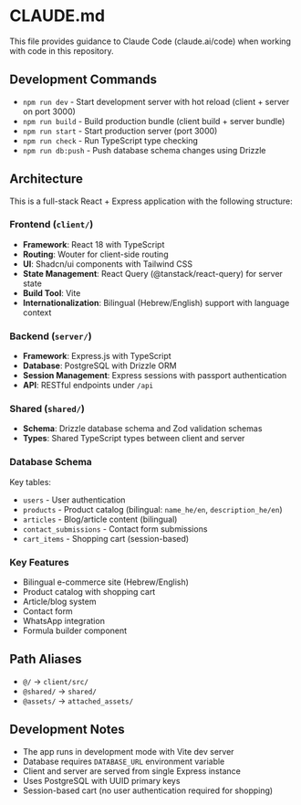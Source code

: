 # CLAUDE.md

This file provides guidance to Claude Code (claude.ai/code) when working with code in this repository.

## Development Commands

- `npm run dev` - Start development server with hot reload (client + server on port 3000)
- `npm run build` - Build production bundle (client build + server bundle)
- `npm run start` - Start production server (port 3000)
- `npm run check` - Run TypeScript type checking
- `npm run db:push` - Push database schema changes using Drizzle

## Architecture

This is a full-stack React + Express application with the following structure:

### Frontend (`client/`)
- **Framework**: React 18 with TypeScript
- **Routing**: Wouter for client-side routing
- **UI**: Shadcn/ui components with Tailwind CSS
- **State Management**: React Query (@tanstack/react-query) for server state
- **Build Tool**: Vite
- **Internationalization**: Bilingual (Hebrew/English) support with language context

### Backend (`server/`)
- **Framework**: Express.js with TypeScript
- **Database**: PostgreSQL with Drizzle ORM
- **Session Management**: Express sessions with passport authentication
- **API**: RESTful endpoints under `/api`

### Shared (`shared/`)
- **Schema**: Drizzle database schema and Zod validation schemas
- **Types**: Shared TypeScript types between client and server

### Database Schema
Key tables:
- `users` - User authentication
- `products` - Product catalog (bilingual: `name_he/en`, `description_he/en`)
- `articles` - Blog/article content (bilingual)
- `contact_submissions` - Contact form submissions
- `cart_items` - Shopping cart (session-based)

### Key Features
- Bilingual e-commerce site (Hebrew/English)
- Product catalog with shopping cart
- Article/blog system
- Contact form
- WhatsApp integration
- Formula builder component

## Path Aliases
- `@/` → `client/src/`
- `@shared/` → `shared/`
- `@assets/` → `attached_assets/`

## Development Notes
- The app runs in development mode with Vite dev server
- Database requires `DATABASE_URL` environment variable
- Client and server are served from single Express instance
- Uses PostgreSQL with UUID primary keys
- Session-based cart (no user authentication required for shopping)